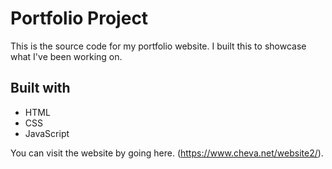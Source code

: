# Portfolio Project

This is the source code for my portfolio website. I built this to showcase what I've been working on.

## Built with

- HTML
- CSS
- JavaScript

You can visit the website by going here. (https://www.cheva.net/website2/).
